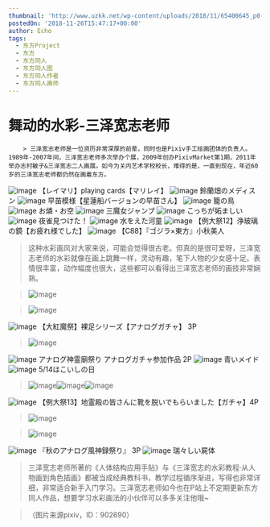 ```yaml
---
thumbnail: 'http://www.uzkk.net/wp-content/uploads/2018/11/65400645_p0-825x510.jpg'
postedOn: '2018-11-26T15:47:17+00:00'
author: Echo
tags:
  - 东方Project
  - 东方
  - 东方同人
  - 东方同人图
  - 东方同人作者
  - 东方同人画师
---
```


# 舞动的水彩-三泽宽志老师

		> 三泽宽志老师是一位资历非常深厚的前辈，同时也是Pixiv手工绘画团体的负责人。1989年-2007年间，三泽宽志老师多次举办个展，2009年创办PixivMarket第1期，2011年举办志村敏子&三泽宽志二人画展。如今为关内艺术学校校长，难得的是，一直到现在，年近60岁的三泽宽志老师都仍然在画着东方。

> 

![image](http://www.uzkk.net/wp-content/uploads/2018/11/41305080_p0-1024x723.jpg)
【レイマリ】playing cards【マリレイ】
![image](http://www.uzkk.net/wp-content/uploads/2018/11/50052145_p0-718x1024.jpg)
鈴蘭畑のメディスン
![image](http://www.uzkk.net/wp-content/uploads/2018/11/59059320_p0-727x1024.jpg)
早苗模様【星蓮船バージョンの早苗さん】
![image](http://www.uzkk.net/wp-content/uploads/2018/11/62726859_p0-723x1024.jpg)
籠の鳥
![image](http://www.uzkk.net/wp-content/uploads/2018/11/56568934_p0-1024x726.jpg)
お燐・お空
![image](http://www.uzkk.net/wp-content/uploads/2018/11/53270927_p0.jpg)
三魔女ジャンプ
![image](http://www.uzkk.net/wp-content/uploads/2018/11/56304605_p0-1024x834.jpg)
こっちが妬ましい
![image](http://www.uzkk.net/wp-content/uploads/2018/11/59892320_p0-1-1024x725.jpg)
夜雀見つけた！
![image](http://www.uzkk.net/wp-content/uploads/2018/11/33191277_p0-732x1024.jpg)
水をえた河童
![image](http://www.uzkk.net/wp-content/uploads/2018/11/50337406_p0-1-720x1024.jpg)
【例大祭12】浄玻璃の鏡【お疲れ様でした】
![image](http://www.uzkk.net/wp-content/uploads/2018/11/51944959_p0-719x1024.jpg)
【C88】『ゴジラ×東方』小秋美人
> 这种水彩画风对大家来说，可能会觉得很古老。但真的是很可爱呀，三泽宽志老师的水彩就像在画上跳舞一样，灵动有趣，笔下人物的少女感十足。表情很丰富，动作幅度也很大，这些都可以看得出三泽宽志老师的画技非常娴熟。

> ![image](http://www.uzkk.net/wp-content/uploads/2018/11/62760739_p0_master1200.jpg)

> ![image](http://www.uzkk.net/wp-content/uploads/2018/11/62760739_p1_master1200.jpg)

![image](http://www.uzkk.net/wp-content/uploads/2018/11/62760739_p2_master1200.jpg)
【大紅魔祭】裸足シリーズ【アナログガチャ】 3P
> ![image](http://www.uzkk.net/wp-content/uploads/2018/11/65510000_p3_master1200.jpg)

![image](http://www.uzkk.net/wp-content/uploads/2018/11/65510000_p1_master1200.jpg)
アナログ神霊廟祭り アナログガチャ参加作品 2P
![image](http://www.uzkk.net/wp-content/uploads/2018/11/56923067_p0-728x1024.jpg)
青いメイド
![image](http://www.uzkk.net/wp-content/uploads/2018/11/56869876_p0-717x1024.jpg)
5/14はこいしの日
> ![image](http://www.uzkk.net/wp-content/uploads/2018/11/56753759_p1_master1200-726x1024.jpg)![image](http://www.uzkk.net/wp-content/uploads/2018/11/56753759_p2_master1200-726x1024.jpg)![image](http://www.uzkk.net/wp-content/uploads/2018/11/56753759_p3_master1200-726x1024.jpg)

![image](http://www.uzkk.net/wp-content/uploads/2018/11/56753759_p4_master1200-726x1024.jpg)
【例大祭13】地霊殿の皆さんに靴を脱いでもらいました【ガチャ】4P
> ![image](http://www.uzkk.net/wp-content/uploads/2018/11/53256612_p2_master1200.jpg)

> ![image](http://www.uzkk.net/wp-content/uploads/2018/11/53256612_p1_master1200.jpg)

![image](http://www.uzkk.net/wp-content/uploads/2018/11/53256612_p0_master1200-1024x719.jpg)
『秋のアナログ風神録祭り』 3P
![image](http://www.uzkk.net/wp-content/uploads/2018/11/65400902_p0-1024x723.jpg)
瑞々しい屍体
> 三泽宽志老师所著的《人体结构应用手贴》与《三泽宽志的水彩教程·从人物画到角色插画》都被当成经典教科书，教学过程循序渐进，写得也非常详细，非常适合新手入门学习。三泽宽志老师如今也在P站上不定期更新东方同人作品，想要学习水彩画法的小伙伴可以多多关注他哦~

> （图片来源pixiv，ID：902690）

	